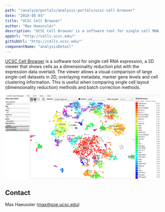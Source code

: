 ```yaml
---
path: "/analyze/portals/analysis-portals/ucsc-cell-browser"
date: "2018-05-03"
title: "UCSC Cell Browser"
author: "Max Haeussler"
description: "UCSC Cell Browser is a software tool for single cell RNA expression."
appUrl: "http://cells.ucsc.edu/"
githubUrl: "http://cells.ucsc.edu/"
componentName: "analysisDetail"
---
```


[UCSC Cell Browser](http://cells.ucsc.edu/) is a software tool for single cell RNA expression, a 2D viewer that shows cells as a dimensionality reduction plot with the expression data overlaid. The viewer allows a visual comparison of large single-cell datasets in 2D, overlaying metadata, marker gene levels and cell clustering information. This is useful when comparing single cell layout (dimensionality reduction) methods and batch correction methods.

[![UCSC Cell Browser](../_images/portals/ucsc-cell-browser.png)](http://cells.ucsc.edu)

## Contact
Max Haeussler ([max@soe.ucsc.edu](mailto:max@soe.ucsc.edu))
